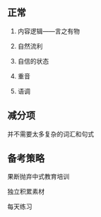 ## 正常

1. 内容逻辑——言之有物
2. 自然流利

1. 自信的状态
2. 重音
3. 语调

## 减分项

并不需要太多复杂的词汇和句式

## 备考策略

果断抛弃中式教育培训

独立积累素材

每天练习


